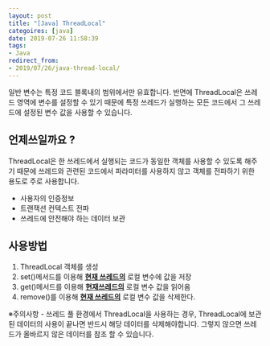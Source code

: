 ```yaml
---
layout: post
title: "[Java] ThreadLocal"
categoires: [java]
date: 2019-07-26 11:58:39
tags: 
- Java
redirect_from: 
- 2019/07/26/java-thread-local/
---
```


일반 변수는 특정 코드 블록내의 범위에서만 유효합니다. 반면에 ThreadLocal은 쓰레드 영역에 변수를 설정할 수 있기 때문에 특정 쓰레드가 실행하는 모든 코드에서 그 쓰레드에 설정된 변수 값을 사용할 수 있습니다. 



## 언제쓰일까요 ?

ThreadLocal은 한 쓰레드에서 실행되는 코드가 동일한 객체를 사용할 수 있도록 해주기 때문에 쓰레드와 관련된 코드에서 파라미터를 사용하지 않고 객체를 전파하기 위한 용도로 주로 사용합니다. 

- 사용자의 인증정보
- 트랜잭션 컨텍스트 전파 
- 쓰레드에 안전해야 하는 데이터 보관





## 사용방법

1. ThreadLocal 객체를 생성
2. set()메서드를 이용해 **<u>현재 쓰레드의</u>** 로컬 변수에 값을 저장
3. get()메서드를 이용해 **<u>현재쓰레드의</u>** 로컬 변수 값을 읽어옴
4. remove()를 이용해 **<u>현재 쓰레드의</u>** 로컬 변수 값을 삭제한다.



※주의사항 - 쓰레드 풀 환경에서 ThreadLocal을 사용하는 경우, ThreadLocal에 보관된 데이터의 사용이 끝나면 반드시 해당 데이터를 삭제해야합니다. 그렇지 않으면 쓰레드가 올바르지 않은 데이터를 참조 할 수 있습니다. 







